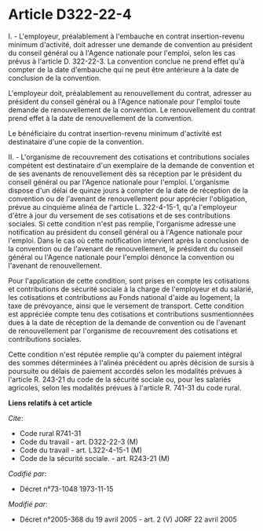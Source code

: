 # Article D322-22-4

I. - L'employeur, préalablement à l'embauche en contrat insertion-revenu minimum d'activité, doit adresser une demande de
convention au président du conseil général ou à l'Agence nationale pour l'emploi, selon les cas prévus à l'article D.
322-22-3. La convention conclue ne prend effet qu'à compter de la date d'embauche qui ne peut être antérieure à la date de
conclusion de la convention.

L'employeur doit, préalablement au renouvellement du contrat, adresser au président du conseil général ou à l'Agence
nationale pour l'emploi toute demande de renouvellement de la convention. Le renouvellement du contrat prend effet à la date
de renouvellement de la convention.

Le bénéficiaire du contrat insertion-revenu minimum d'activité est destinataire d'une copie de la convention.

II. - L'organisme de recouvrement des cotisations et contributions sociales compétent est destinataire d'un exemplaire de la
demande de convention et de ses avenants de renouvellement dès sa réception par le président du conseil général ou par
l'Agence nationale pour l'emploi. L'organisme dispose d'un délai de quinze jours à compter de la date de réception de la
convention ou de l'avenant de renouvellement pour apprécier l'obligation, prévue au cinquième alinéa de l'article L.
322-4-15-1, qu'a l'employeur d'être à jour du versement de ses cotisations et de ses contributions sociales. Si cette
condition n'est pas remplie, l'organisme adresse une notification au président du conseil général ou à l'Agence nationale
pour l'emploi. Dans le cas où cette notification intervient après la conclusion de la convention ou de l'avenant de
renouvellement, le président du conseil général ou l'Agence nationale pour l'emploi dénonce la convention ou l'avenant de
renouvellement.

Pour l'application de cette condition, sont prises en compte les cotisations et contributions de sécurité sociale à la charge
de l'employeur et du salarié, les cotisations et contributions au Fonds national d'aide au logement, la taxe de prévoyance,
ainsi que le versement de transport. Cette condition est appréciée compte tenu des cotisations et contributions
susmentionnées dues à la date de réception de la demande de convention ou de l'avenant de renouvellement par l'organisme de
recouvrement des cotisations et contributions sociales.

Cette condition n'est réputée remplie qu'à compter du paiement intégral des sommes déterminées à l'alinéa précédent ou après
décision de sursis à poursuite ou délais de paiement accordés selon les modalités prévues à l'article R. 243-21 du code de la
sécurité sociale ou, pour les salariés agricoles, selon les modalités prévues à l'article R. 741-31 du code rural.

**Liens relatifs à cet article**

_Cite_:

  - Code rural R741-31
  - Code du travail - art. D322-22-3 (M)
  - Code du travail - art. L322-4-15-1 (M)
  - Code de la sécurité sociale. - art. R243-21 (M)

_Codifié par_:

  - Décret n°73-1048 1973-11-15

_Modifié par_:

  - Décret n°2005-368 du 19 avril 2005 - art. 2 (V) JORF 22 avril 2005
